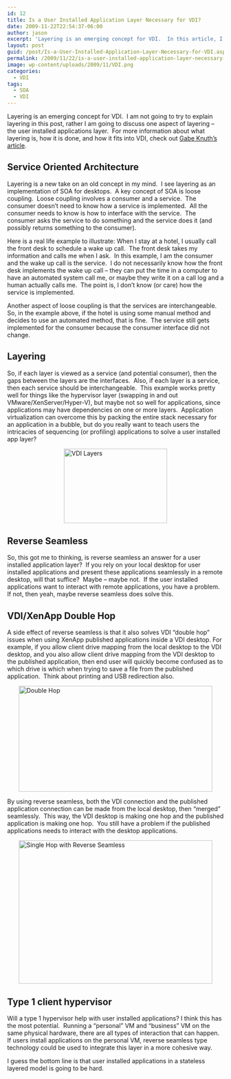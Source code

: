 ```yaml
---
id: 12
title: Is a User Installed Application Layer Necessary for VDI?
date: 2009-11-22T22:54:37-06:00
author: jason
excerpt: 'Layering is an emerging concept for VDI.  In this article, I will draw some parallels with VDI layering and Service Oriented Architecture (SOA) to look at ways of solving the difficult User Installed Applications layer.'
layout: post
guid: /post/Is-a-User-Installed-Application-Layer-Necessary-for-VDI.aspx
permalink: /2009/11/22/is-a-user-installed-application-layer-necessary-for-vdi/
image: wp-content/uploads/2009/11/VDI.png
categories:
  - VDI
tags:
  - SOA
  - VDI
---
```

Layering is an emerging concept for VDI.&nbsp; I am not going to try to explain layering in this post, rather I am going to discuss one aspect of layering – the user installed applications layer.&nbsp; For more information about what layering is, how it is done, and how it fits into VDI, check out <a href="http://www.brianmadden.com/blogs/gabeknuth/archive/2009/10/21/what-is-Layering-and-why-does-it-matter.aspx" target="_blank">Gabe Knuth’s article</a>.
<h2>Service Oriented Architecture</h2>
Layering is a new take on an old concept in my mind.&nbsp; I see layering as an implementation of SOA for desktops.&nbsp; A key concept of SOA is loose coupling.&nbsp; Loose coupling involves a consumer and a service.&nbsp; The consumer doesn’t need to know how a service is implemented.&nbsp; All the consumer needs to know is how to interface with the service.&nbsp; The consumer asks the service to do something and the service does it (and possibly returns something to the consumer).

Here is a real life example to illustrate: When I stay at a hotel, I usually call the front desk to schedule a wake up call.&nbsp; The front desk takes my information and calls me when I ask.&nbsp; In this example, I am the consumer and the wake up call is the service.&nbsp; I do not necessarily know how the front desk implements the wake up call – they can put the time in a computer to have an automated system call me, or maybe they write it on a call log and a human actually calls me.&nbsp; The point is, I don’t know (or care) how the service is implemented.

Another aspect of loose coupling is that the services are interchangeable.&nbsp; So, in the example above, if the hotel is using some manual method and decides to use an automated method, that is fine.&nbsp; The service still gets implemented for the consumer because the consumer interface did not change.
<h2>Layering</h2>
So, if each layer is viewed as a service (and potential consumer), then the gaps between the layers are the interfaces.&nbsp; Also, if each layer is a service, then each service should be interchangeable.&nbsp; This example works pretty well for things like the hypervisor layer (swapping in and out VMware/XenServer/Hyper-V), but maybe not so well for applications, since applications may have dependencies on one or more layers.&nbsp; Application virtualization can overcome this by packing the entire stack necessary for an application in a bubble, but do you really want to teach users the intricacies of sequencing (or profiling) applications to solve a user installed app layer?

<a href="http://www.jasonconger.com/images/articleImages/VDI%20Layers_3.png" target="_blank"><img style="display: block; float: none; margin-left: auto; margin-right: auto; border: 0px;" title="VDI Layers" src="http://www.jasonconger.com/images/articleImages/VDI%20Layers_thumb_3.png" border="0" alt="VDI Layers" width="240" height="173" /></a>
<h2>Reverse Seamless</h2>
So, this got me to thinking, is reverse seamless an answer for a user installed application layer?&nbsp; If you rely on your local desktop for user installed applications and present these applications seamlessly in a remote desktop, will that suffice?&nbsp; Maybe – maybe not.&nbsp; If the user installed applications want to interact with remote applications, you have a problem.&nbsp; If not, then yeah, maybe reverse seamless does solve this.
<h2>VDI/XenApp Double Hop</h2>
A side effect of reverse seamless is that it also solves VDI “double hop” issues when using XenApp published applications inside a VDI desktop. For example, if you allow client drive mapping from the local desktop to the VDI desktop, and you also allow client drive mapping from the VDI desktop to the published application, then end user will quickly become confused as to which drive is which when trying to save a file from the published application.&nbsp; Think about printing and USB redirection also.

<a href="http://www.jasonconger.com/images/articleImages/Double%20Hop_1.png" target="_blank"><img style="display: block; float: none; margin-left: auto; margin-right: auto; border: 0px;" title="Double Hop" src="http://www.jasonconger.com/images/articleImages/Double%20Hop_thumb_1.png" border="0" alt="Double Hop" width="450" height="246" /></a>

By using reverse seamless, both the VDI connection and the published application connection can be made from the local desktop, then “merged” seamlessly.&nbsp; This way, the VDI desktop is making one hop and the published application is making one hop.&nbsp; You still have a problem if the published applications needs to interact with the desktop applications.

<a href="http://www.jasonconger.com/images/articleImages/Single%20Hop%20with%20Reverse%20Seamless.png" target="_blank"><img style="display: block; float: none; margin-left: auto; margin-right: auto; border: 0px;" title="Single Hop with Reverse Seamless" src="http://www.jasonconger.com/images/articleImages/Single%20Hop%20with%20Reverse%20Seamless_thumb.png" border="0" alt="Single Hop with Reverse Seamless" width="450" height="333" /></a>
<h2>Type 1 client hypervisor</h2>
Will a type 1 hypervisor help with user installed applications? I think this has the most potential.&nbsp; Running a “personal” VM and “business” VM on the same physical hardware, there are all types of interaction that can happen.&nbsp; If users install applications on the personal VM, reverse seamless type technology could be used to integrate this layer in a more cohesive way.

I guess the bottom line is that user installed applications in a stateless layered model is going to be hard.